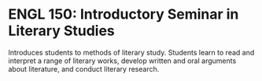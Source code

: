 # ENGL 150: Introductory Seminar in Literary Studies

Introduces students to methods of literary study. Students learn to read and interpret a range of literary works, develop written and oral arguments about literature, and conduct literary research.